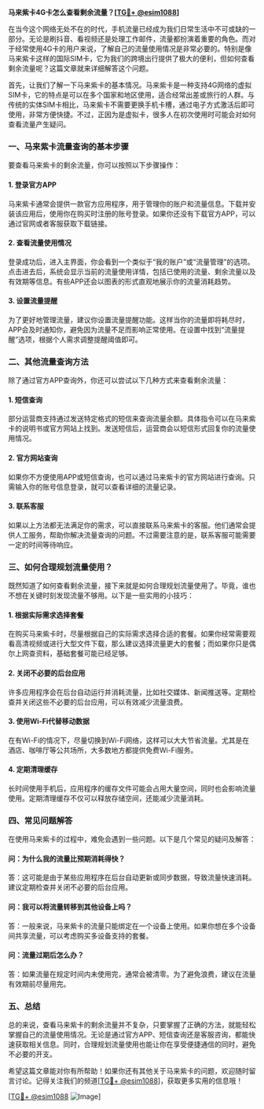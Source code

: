 **马来紫卡4G卡怎么查看剩余流量？[[TG💪+ @esim1088](https://t.me/s/esim1088)]**

在当今这个网络无处不在的时代，手机流量已经成为我们日常生活中不可或缺的一部分。无论是刷抖音、看视频还是处理工作邮件，流量都扮演着重要的角色。而对于经常使用4G卡的用户来说，了解自己的流量使用情况是非常必要的。特别是像马来紫卡这样的国际SIM卡，它为我们的跨境出行提供了极大的便利，但如何查看剩余流量呢？这篇文章就来详细解答这个问题。

首先，让我们了解一下马来紫卡的基本情况。马来紫卡是一种支持4G网络的虚拟SIM卡，它的特点是可以在多个国家和地区使用，适合经常出差或旅行的人群。与传统的实体SIM卡相比，马来紫卡不需要更换手机卡槽，通过电子方式激活后即可使用，非常方便快捷。不过，正因为是虚拟卡，很多人在初次使用时可能会对如何查看流量产生疑问。

### **一、马来紫卡流量查询的基本步骤**

要查看马来紫卡的剩余流量，你可以按照以下步骤操作：

#### **1. 登录官方APP**
马来紫卡通常会提供一款官方应用程序，用于管理你的账户和流量信息。下载并安装该应用后，使用你在购买时注册的账号登录。如果你还没有下载官方APP，可以通过官网或者客服获取下载链接。

#### **2. 查看流量使用情况**
登录成功后，进入主界面，你会看到一个类似于“我的账户”或“流量管理”的选项。点击进去后，系统会显示当前的流量使用详情，包括已使用的流量、剩余流量以及有效期等信息。有些APP还会以图表的形式直观地展示你的流量消耗趋势。

#### **3. 设置流量提醒**
为了更好地管理流量，建议你设置流量提醒功能。这样当你的流量即将耗尽时，APP会及时通知你，避免因为流量不足而影响正常使用。在设置中找到“流量提醒”选项，根据个人需求调整提醒阈值即可。

### **二、其他流量查询方法**

除了通过官方APP查询外，你还可以尝试以下几种方式来查看剩余流量：

#### **1. 短信查询**
部分运营商支持通过发送特定格式的短信来查询流量余额。具体指令可以在马来紫卡的说明书或官方网站上找到。发送短信后，运营商会以短信形式回复你的流量使用情况。

#### **2. 官方网站查询**
如果你不方便使用APP或短信查询，也可以通过马来紫卡的官方网站进行查询。只需输入你的账号信息登录，就可以查看详细的流量记录。

#### **3. 联系客服**
如果以上方法都无法满足你的需求，可以直接联系马来紫卡的客服。他们通常会提供人工服务，帮助你解决流量查询的问题。不过需要注意的是，联系客服可能需要一定的时间等待响应。

### **三、如何合理规划流量使用？**

既然知道了如何查看剩余流量，接下来就是如何合理规划流量使用了。毕竟，谁也不想在关键时刻发现流量不够用。以下是一些实用的小技巧：

#### **1. 根据实际需求选择套餐**
在购买马来紫卡时，尽量根据自己的实际需求选择合适的套餐。如果你经常需要观看高清视频或进行大型文件下载，那么建议选择流量更大的套餐；而如果你只是偶尔上网查资料，基础套餐可能已经足够。

#### **2. 关闭不必要的后台应用**
许多应用程序会在后台自动运行并消耗流量，比如社交媒体、新闻推送等。定期检查并关闭这些不必要的后台应用，可以有效减少流量浪费。

#### **3. 使用Wi-Fi代替移动数据**
在有Wi-Fi的情况下，尽量切换到Wi-Fi网络，这样可以大大节省流量。尤其是在酒店、咖啡厅等公共场所，大多数地方都提供免费Wi-Fi服务。

#### **4. 定期清理缓存**
长时间使用手机后，应用程序的缓存文件可能会占用大量空间，同时也会影响流量使用。定期清理缓存不仅可以释放存储空间，还能减少流量消耗。

### **四、常见问题解答**

在使用马来紫卡的过程中，难免会遇到一些问题。以下是几个常见的疑问及解答：

#### **问：为什么我的流量比预期消耗得快？**
答：这可能是由于某些应用程序在后台自动更新或同步数据，导致流量快速消耗。建议定期检查并关闭不必要的后台应用。

#### **问：我可以将流量转移到其他设备上吗？**
答：一般来说，马来紫卡的流量只能绑定在一个设备上使用。如果你想在多个设备间共享流量，可以考虑购买多设备支持的套餐。

#### **问：流量过期后怎么办？**
答：如果流量在规定时间内未使用完，通常会被清零。为了避免浪费，建议在流量有效期前尽量用完。

### **五、总结**

总的来说，查看马来紫卡的剩余流量并不复杂，只要掌握了正确的方法，就能轻松掌握自己的流量使用情况。无论是通过官方APP、短信查询还是客服咨询，都能快速获取相关信息。同时，合理规划流量使用也能让你在享受便捷通信的同时，避免不必要的开支。

希望这篇文章能对你有所帮助！如果你还有其他关于马来紫卡的问题，欢迎随时留言讨论。记得关注我们的频道[[TG💪+ @esim1088](https://t.me/s/esim1088)]，获取更多实用的信息哦！

[[TG💪+ @esim1088](https://t.me/s/esim1088) ![Image](https://i.postimg.cc/4NQfJmqS/Snipaste-2025-05-13-00-14-12.png)]